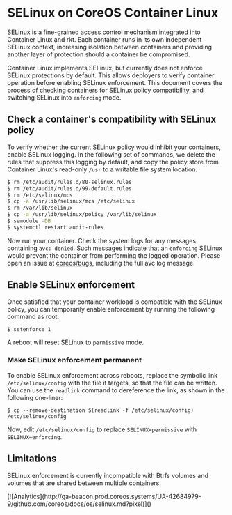 # SELinux on CoreOS Container Linux

SELinux is a fine-grained access control mechanism integrated into Container Linux and rkt. Each container runs in its own independent SELinux context, increasing isolation between containers and providing another layer of protection should a container be compromised.

Container Linux implements SELinux, but currently does not enforce SELinux protections by default. This allows deployers to verify container operation before enabling SELinux enforcement. This document covers the process of checking containers for SELinux policy compatibility, and switching SELinux into `enforcing` mode.

## Check a container's compatibility with SELinux policy

To verify whether the current SELinux policy would inhibit your containers, enable SELinux logging. In the following set of commands, we delete the rules that suppress this logging by default, and copy the policy store from Container Linux's read-only `/usr` to a writable file system location.

```sh
$ rm /etc/audit/rules.d/80-selinux.rules
$ rm /etc/audit/rules.d/99-default.rules
$ rm /etc/selinux/mcs
$ cp -a /usr/lib/selinux/mcs /etc/selinux
$ rm /var/lib/selinux
$ cp -a /usr/lib/selinux/policy /var/lib/selinux
$ semodule -DB
$ systemctl restart audit-rules
```

Now run your container. Check the system logs for any messages containing `avc: denied`. Such messages indicate that an `enforcing` SELinux would prevent the container from performing the logged operation. Please open an issue at [coreos/bugs](https://github.com/coreos/bugs/issues), including the full avc log message.

## Enable SELinux enforcement

Once satisfied that your container workload is compatible with the SELinux policy, you can temporarily enable enforcement by running the following command as root:

`$ setenforce 1`

A reboot will reset SELinux to `permissive` mode.

### Make SELinux enforcement permanent

To enable SELinux enforcement across reboots, replace the symbolic link `/etc/selinux/config` with the file it targets, so that the file can be written. You can use the `readlink` command to dereference the link, as shown in the following one-liner:

`$ cp --remove-destination $(readlink -f /etc/selinux/config) /etc/selinux/config`

Now, edit `/etc/selinux/config` to replace `SELINUX=permissive` with `SELINUX=enforcing`.

## Limitations

SELinux enforcement is currently incompatible with Btrfs volumes and volumes that are shared between multiple containers.

<!-- BEGIN ANALYTICS --> [![Analytics](http://ga-beacon.prod.coreos.systems/UA-42684979-9/github.com/coreos/docs/os/selinux.md?pixel)]() <!-- END ANALYTICS -->